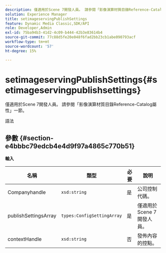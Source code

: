 ```yaml
---
description: 僅適用於Scene 7開發人員。 請參閱「影像演算材質目錄Reference-Catalog屬性」一節。
solution: Experience Manager
title: setimageservingPublishSettings
feature: Dynamic Media Classic,SDK/API
role: Developer,Admin
exl-id: 75ba94b3-41d2-4c09-b444-42b3e83614b4
source-git-commit: 77c88d5fe20e048f6fad2bb23cb1abe090793acf
workflow-type: tm+mt
source-wordcount: '57'
ht-degree: 15%

---
```


# setimageservingPublishSettings{#setimageservingpublishsettings}

僅適用於Scene 7開發人員。 請參閱「影像演算材質目錄Reference-Catalog屬性」一節。

語法

## 參數 {#section-e4bbbc79edcb4e4d9f97a4865c770b51}

**輸入**

| 名稱 | 類型 | 必要 | 說明 |
|---|---|---|---|
| Companyhandle | `xsd:string` | 是 | 公司控制代碼。 |
| publishSettingsArray | `types:ConfigSettingArray` | 是 | 僅適用於Scene 7開發人員。 |
| contextHandle | `xsd:string` | 否 | 發佈內容的控點。 |
